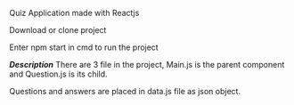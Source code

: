 Quiz Application made with Reactjs

Download or clone project

Enter npm start in cmd to run the project

***Description***
There are 3 file in the project, Main.js is the parent component and Question.js is its child.

Questions and answers are placed in data.js file as json object.